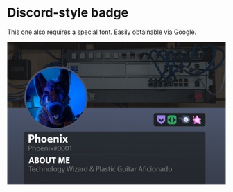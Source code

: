 # Discord-style badge

This one also requires a special font. Easily obtainable via Google.

![picture of badge](https://raw.githubusercontent.com/PhoenixSheppy/Badge-Designs/main/Discord/Discord%20-%20Example.png)
